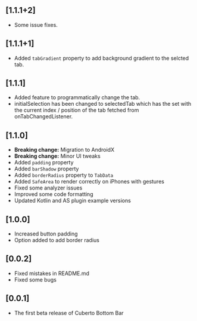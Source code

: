 ## [1.1.1+2]

- Some issue fixes.

## [1.1.1+1]

- Added `tabGradient` property to add background gradient to the selcted tab.

## [1.1.1]

- Added feature to programmatically change the tab.
- initialSelection has been changed to selectedTab which has the set with the current index / position of the tab fetched from onTabChangedListener.

## [1.1.0]

- **Breaking change:** Migration to AndroidX
- **Breaking change:** Minor UI tweaks
- Added `padding` property
- Added `barShadow` property
- Added `borderRadius` property to `TabData`
- Added `SafeArea` to render correctly on iPhones with gestures
- Fixed some analyzer issues
- Improved some code formatting
- Updated Kotlin and AS plugin example versions

## [1.0.0]

- Increased button padding
- Option added to add border radius

## [0.0.2]

- Fixed mistakes in README.md
- Fixed some bugs

## [0.0.1]

- The first beta release of Cuberto Bottom Bar
